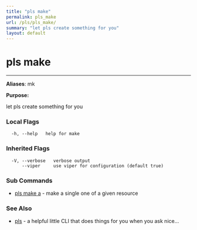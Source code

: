 ```yaml
---
title: "pls make"
permalink: pls_make
url: /pls/pls_make/
summary: "let pls create something for you"
layout: default
---
```

# pls make 

---
**Aliases**: mk

**Purpose:**

let pls create something for you

### Local Flags

```
  -h, --help   help for make
```

### Inherited Flags

```
  -V, --verbose   verbose output
      --viper     use viper for configuration (default true)
```
### Sub Commands

* [pls make a](/pls/pls_make_a)	 - make a single one of a given resource

### See Also

* [pls](/pls/pls)	 - a helpful little CLI that does things for you when you ask nice...
